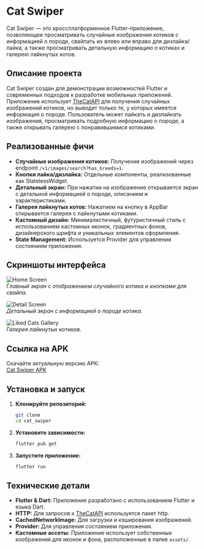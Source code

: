 # Cat Swiper

Cat Swiper — это кроссплатформенное Flutter-приложение, позволяющее просматривать случайные изображения котиков с информацией о породе, свайпать их влево или вправо для дизлайка/лайка, а также просматривать детальную информацию о котиках и галерею лайкнутых котов.

## Описание проекта

Cat Swiper создан для демонстрации возможностей Flutter и современных подходов к разработке мобильных приложений. Приложение использует [TheCatAPI](https://thecatapi.com) для получения случайных изображений котиков, но выводит только те, у которых имеется информация о породе. Пользователь может лайкать и дизлайкать изображения, просматривать подробную информацию о породе, а также открывать галерею с понравившимися котиками.

## Реализованные фичи

- **Случайные изображения котиков:** Получение изображений через endpoint `/v1/images/search?has_breeds=1`.
- **Кнопки лайка/дизлайка:** Отдельные компоненты, реализованные как StatelessWidget.
- **Детальный экран:** При нажатии на изображение открывается экран с детальной информацией о породе, описанием и характеристиками.
- **Галерея лайкнутых котов:** Нажатием на кнопку в AppBar открывается галерея с лайкнутыми котиками.
- **Кастомный дизайн:** Минималистичный, футуристичный стиль с использованием кастомных иконок, градиентных фонов, дизайнерского шрифта и уникальных элементов оформления.
- **State Management:** Используется Provider для управления состоянием приложения.

## Скриншоты интерфейса

![Home Screen](assets/screenshots/home_screen.png)  
*Главный экран с отображением случайного котика и кнопками для свайпа.*

![Detail Screen](assets/screenshots/detail_screen.png)  
*Детальный экран с информацией о породе котика.*

![Liked Cats Gallery](assets/screenshots/liked_cats_screen.png)  
*Галерея лайкнутых котиков.*

## Ссылка на APK

Скачайте актуальную версию APK:  
[Cat Swiper APK]()

## Установка и запуск

1. **Клонируйте репозиторий:**

   ```bash
   git clone 
   cd cat_swiper
   ```

2. **Установите зависимости:**

   ```bash
   flutter pub get
   ```

3. **Запустите приложение:**

   ```bash
   flutter run
   ```

## Технические детали

- **Flutter & Dart:** Приложение разработано с использованием Flutter и языка Dart.
- **HTTP:** Для запросов к [TheCatAPI](https://thecatapi.com) используется пакет http.
- **CachedNetworkImage:** Для загрузки и кэширования изображений.
- **Provider:** Для управления состоянием приложения.
- **Кастомные ассеты:** Приложение использует собственные изображения для иконок и фона, расположенные в папке `assets/`.
